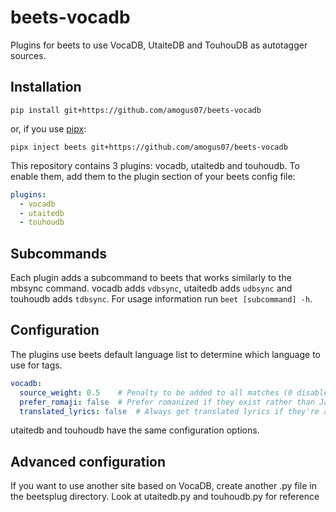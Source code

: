 # beets-vocadb

Plugins for beets to use VocaDB, UtaiteDB and TouhouDB as autotagger sources.

## Installation

```Shell
pip install git+https://github.com/amogus07/beets-vocadb
```

or, if you use [pipx](https://pipx.pypa.io):

```Shell
pipx inject beets git+https://github.com/amogus07/beets-vocadb
```

This repository contains 3 plugins: vocadb, utaitedb and touhoudb.
To enable them, add them to the plugin section of your beets config file:

```yaml
plugins:
  - vocadb
  - utaitedb
  - touhoudb
```

## Subcommands

Each plugin adds a subcommand to beets that works similarly to the mbsync command.
vocadb adds `vdbsync`, utaitedb adds `udbsync` and touhoudb adds `tdbsync`.
For usage information run `beet [subcommand] -h`.

## Configuration

The plugins use beets default language list to determine which language to use
for tags.

```yaml
vocadb:
  source_weight: 0.5    # Penalty to be added to all matches (0 disabled, 1 highest)
  prefer_romaji: false  # Prefer romanized if they exist rather than Japanese
  translated_lyrics: false  # Always get translated lyrics if they're available
```

utaitedb and touhoudb have the same configuration options.

## Advanced configuration

If you want to use another site based on VocaDB, create another .py file in the beetsplug directory.
Look at utaitedb.py and touhoudb.py for reference
